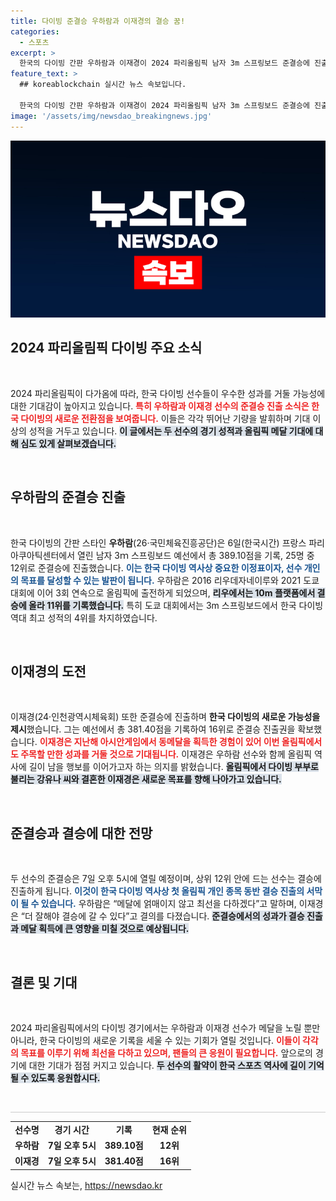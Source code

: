 ```yaml
---
title: 다이빙 준결승 우하람과 이재경의 결승 꿈!
categories:
  - 스포츠
excerpt: >
  한국의 다이빙 간판 우하람과 이재경이 2024 파리올림픽 남자 3m 스프링보드 준결승에 진출! 동반 결승 진출의 역사를 세울 수 있을지 긴장감 넘치는 경기 기대!
feature_text: >
  ## koreablockchain 실시간 뉴스 속보입니다.

  한국의 다이빙 간판 우하람과 이재경이 2024 파리올림픽 남자 3m 스프링보드 준결승에 진출! 동반 결승 진출의 역사를 세울 수 있을지 긴장감 넘치는 경기 기대!
image: '/assets/img/newsdao_breakingnews.jpg'
---
```


<p><img src="/assets/img/newsdao_breakingnews.jpg" alt="koreablockchain 속보" /></p>

<h2 data-ke-size="size26">2024 파리올림픽 다이빙 주요 소식</h2>

<p data-ke-size="size16">&nbsp;</p>

<p data-ke-size="size16">2024 파리올림픽이 다가옴에 따라, 한국 다이빙 선수들이 우수한 성과를 거둘 가능성에 대한 기대감이 높아지고 있습니다. <b><span style="color: #ee2323;">특히 우하람과 이재경 선수의 준결승 진출 소식은 한국 다이빙의 새로운 전환점을 보여줍니다.</span></b> 이들은 각각 뛰어난 기량을 발휘하며 기대 이상의 성적을 거두고 있습니다. <b><span style="background-color: #21538527;">이 글에서는 두 선수의 경기 성적과 올림픽 메달 기대에 대해 심도 있게 살펴보겠습니다.</span></b></p>

<p data-ke-size="size16">&nbsp;</p>

<h2 data-ke-size="size26">우하람의 준결승 진출</h2>

<p data-ke-size="size16">&nbsp;</p>

<p data-ke-size="size16">한국 다이빙의 간판 스타인 <b>우하람</b>(26·국민체육진흥공단)은 6일(한국시간) 프랑스 파리 아쿠아틱센터에서 열린 남자 3ｍ 스프링보드 예선에서 총 389.10점을 기록, 25명 중 12위로 준결승에 진출했습니다. <b><span style="color: #1a5490;">이는 한국 다이빙 역사상 중요한 이정표이자, 선수 개인의 목표를 달성할 수 있는 발판이 됩니다.</span></b> 우하람은 2016 리우데자네이루와 2021 도쿄 대회에 이어 3회 연속으로 올림픽에 출전하게 되었으며, <b><span style="background-color: #21538527;">리우에서는 10m 플랫폼에서 결승에 올라 11위를 기록했습니다.</span></b> 특히 도쿄 대회에서는 3m 스프링보드에서 한국 다이빙 역대 최고 성적의 4위를 차지하였습니다. </p>

<p data-ke-size="size16">&nbsp;</p>

<h2 data-ke-size="size26">이재경의 도전</h2>

<p data-ke-size="size16">&nbsp;</p>

<p data-ke-size="size16">이재경(24·인천광역시체육회) 또한 준결승에 진출하며 <b>한국 다이빙의 새로운 가능성을 제시</b>했습니다. 그는 예선에서 총 381.40점을 기록하여 16위로 준결승 진출권을 확보했습니다. <b><span style="color: #ee2323;">이재경은 지난해 아시안게임에서 동메달을 획득한 경험이 있어 이번 올림픽에서도 주목할 만한 성과를 거둘 것으로 기대됩니다.</span></b> 이재경은 우하람 선수와 함께 올림픽 역사에 길이 남을 행보를 이어가고자 하는 의지를 밝혔습니다. <b><span style="background-color: #21538527;">올림픽에서 다이빙 부부로 불리는 강유나 씨와 결혼한 이재경은 새로운 목표를 향해 나아가고 있습니다.</span></b></p>

<p data-ke-size="size16">&nbsp;</p>

<h2 data-ke-size="size26">준결승과 결승에 대한 전망</h2>

<p data-ke-size="size16">&nbsp;</p>

<p data-ke-size="size16">두 선수의 준결승은 7일 오후 5시에 열릴 예정이며, 상위 12위 안에 드는 선수는 결승에 진출하게 됩니다. <b><span style="color: #1a5490;">이것이 한국 다이빙 역사상 첫 올림픽 개인 종목 동반 결승 진출의 서막이 될 수 있습니다.</span></b> 우하람은 “메달에 얽매이지 않고 최선을 다하겠다”고 말하며, 이재경은 “더 잘해야 결승에 갈 수 있다”고 결의를 다졌습니다. <b><span style="background-color: #21538527;">준결승에서의 성과가 결승 진출과 메달 획득에 큰 영향을 미칠 것으로 예상됩니다.</span></b></p>

<p data-ke-size="size16">&nbsp;</p>

<h2 data-ke-size="size26">결론 및 기대</h2>

<p data-ke-size="size16">&nbsp;</p>

<p data-ke-size="size16">2024 파리올림픽에서의 다이빙 경기에서는 우하람과 이재경 선수가 메달을 노릴 뿐만 아니라, 한국 다이빙의 새로운 기록을 세울 수 있는 기회가 열릴 것입니다. <b><span style="color: #ee2323;">이들이 각각의 목표를 이루기 위해 최선을 다하고 있으며, 팬들의 큰 응원이 필요합니다.</span></b> 앞으로의 경기에 대한 기대가 점점 커지고 있습니다. <b><span style="background-color: #21538527;">두 선수의 활약이 한국 스포츠 역사에 길이 기억될 수 있도록 응원합시다.</span></b> </p>

<p data-ke-size="size16">&nbsp;</p>

<hr style="height:1px; border:none; background-color:#ccc;" />

<table style="width: 100%; border-collapse: collapse;">
    <tr>
        <td style="text-align: center; height: 17px;"><b>선수명</b></td>
        <td style="text-align: center; height: 17px;"><b>경기 시간</b></td>
        <td style="text-align: center; height: 17px;"><b>기록</b></td>
        <td style="text-align: center; height: 17px;"><b>현재 순위</b></td>
    </tr>
    <tr>
        <td style="text-align: center; height: 17px;"><b>우하람</b></td>
        <td style="text-align: center; height: 17px;"><b>7일 오후 5시</b></td>
        <td style="text-align: center; height: 17px;"><b>389.10점</b></td>
        <td style="text-align: center; height: 17px;"><b>12위</b></td>
    </tr>
    <tr>
        <td style="text-align: center; height: 17px;"><b>이재경</b></td>
        <td style="text-align: center; height: 17px;"><b>7일 오후 5시</b></td>
        <td style="text-align: center; height: 17px;"><b>381.40점</b></td>
        <td style="text-align: center; height: 17px;"><b>16위</b></td>
    </tr>
</table>
실시간 뉴스 속보는, <a href="https://newsdao.kr" rel="dofollow">https://newsdao.kr</a>


